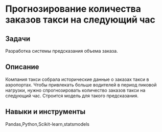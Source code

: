 # Прогнозирование количества заказов такси на следующий час
## Задачи
Разработка системы предсказания объема заказа.
## Описание
Компания такси собрала исторические данные о заказах такси в аэропортах. Чтобы привлекать больше водителей в период пиковой нагрузки, нужно спрогнозировать количество заказов такси на следующий час. Строится модель для такого предсказания.
## Навыки и инструменты
Pandas,Python,Scikit-learn,statsmodels
